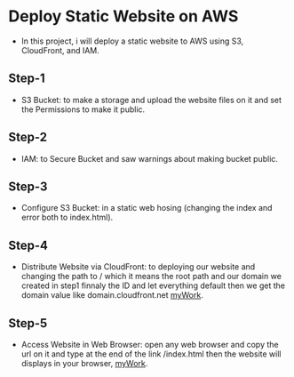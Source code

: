 # Deploy Static Website on AWS
* In this project, i will deploy a static website to AWS using S3, CloudFront, and IAM.

## Step-1
  * S3 Bucket: to make a storage and upload the website files on it and set the Permissions to make it public.
## Step-2 
  * IAM: to Secure Bucket and saw warnings about making bucket public.
## Step-3 
  * Configure S3 Bucket: in a static web hosing (changing the index and error both to index.html).
## Step-4 
  * Distribute Website via CloudFront: to deploying our website and changing the path to / which it means the root path and our domain we created in step1 finnaly the ID and let everything default then we get the domain value like domain.cloudfront.net [myWork](www.d2349cov2ak85p.cloudfront.net/index.html).
## Step-5 
  * Access Website in Web Browser: open any web browser and copy the url on it and type at the end of the link /index.html then the website will displays in your browser, [myWork](https://semo-web.s3.amazonaws.com/index.html).
